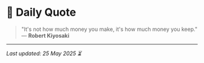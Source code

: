 # 📜 Daily Quote

> "It's not how much money you make, it's how much money you keep."  
> — **Robert Kiyosaki**

---

_Last updated: 25 May 2025 ⏳_
